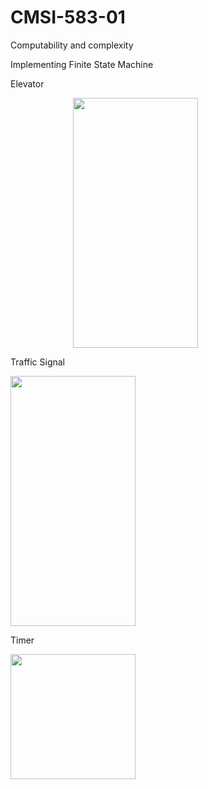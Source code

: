# CMSI-583-01
Computability and complexity 

Implementing Finite State Machine

Elevator


<img style="margin-left: 100px" src="https://github.com/sgowdaks/CMSI-583-01/blob/main/gifs/Elevator.gif" width="200" height="400">


Traffic Signal


<img src="https://github.com/sgowdaks/CMSI-583-01/blob/main/gifs/Traffic-signal.gif" width="200" height="400">



Timer


<img src="https://github.com/sgowdaks/CMSI-583-01/blob/main/gifs/Timer.gif" width="200" height="200">


